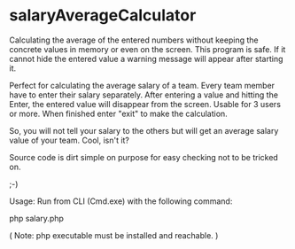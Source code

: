 # salaryAverageCalculator

Calculating the average of the entered numbers without keeping the concrete values in memory or even on the screen.
This program is safe. If it cannot hide the entered value a warning message will appear after starting it.

Perfect for calculating the average salary of a team.
Every team member have to enter their salary separately. 
After entering a value and hitting the Enter, the entered value will disappear from the screen.
Usable for 3 users or more.
When finished enter "exit" to make the calculation.

So, you will not tell your salary to the others but will get an average salary value of your team.
Cool, isn't it?

Source code is dirt simple on purpose for easy checking not to be tricked on.

;-)

Usage:
 Run from CLI (Cmd.exe) with the following command:
 
 php salary.php
 
( Note: php executable must be installed and reachable. )
 
 
